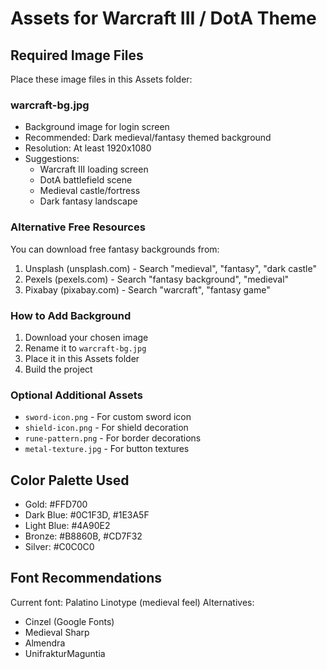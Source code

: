 # Assets for Warcraft III / DotA Theme

## Required Image Files

Place these image files in this Assets folder:

### warcraft-bg.jpg
- Background image for login screen
- Recommended: Dark medieval/fantasy themed background
- Resolution: At least 1920x1080
- Suggestions:
  - Warcraft III loading screen
  - DotA battlefield scene
  - Medieval castle/fortress
  - Dark fantasy landscape

### Alternative Free Resources

You can download free fantasy backgrounds from:
1. Unsplash (unsplash.com) - Search "medieval", "fantasy", "dark castle"
2. Pexels (pexels.com) - Search "fantasy background", "medieval"
3. Pixabay (pixabay.com) - Search "warcraft", "fantasy game"

### How to Add Background

1. Download your chosen image
2. Rename it to `warcraft-bg.jpg`
3. Place it in this Assets folder
4. Build the project

### Optional Additional Assets

- `sword-icon.png` - For custom sword icon
- `shield-icon.png` - For shield decoration
- `rune-pattern.png` - For border decorations
- `metal-texture.jpg` - For button textures

## Color Palette Used

- Gold: #FFD700
- Dark Blue: #0C1F3D, #1E3A5F
- Light Blue: #4A90E2
- Bronze: #B8860B, #CD7F32
- Silver: #C0C0C0

## Font Recommendations

Current font: Palatino Linotype (medieval feel)
Alternatives:
- Cinzel (Google Fonts)
- Medieval Sharp
- Almendra
- UnifrakturMaguntia